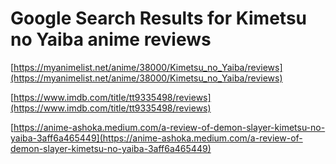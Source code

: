 # Google Search Results for Kimetsu no Yaiba anime reviews
[https://myanimelist.net/anime/38000/Kimetsu_no_Yaiba/reviews](https://myanimelist.net/anime/38000/Kimetsu_no_Yaiba/reviews)

[https://www.imdb.com/title/tt9335498/reviews](https://www.imdb.com/title/tt9335498/reviews)

[https://anime-ashoka.medium.com/a-review-of-demon-slayer-kimetsu-no-yaiba-3aff6a465449](https://anime-ashoka.medium.com/a-review-of-demon-slayer-kimetsu-no-yaiba-3aff6a465449)

